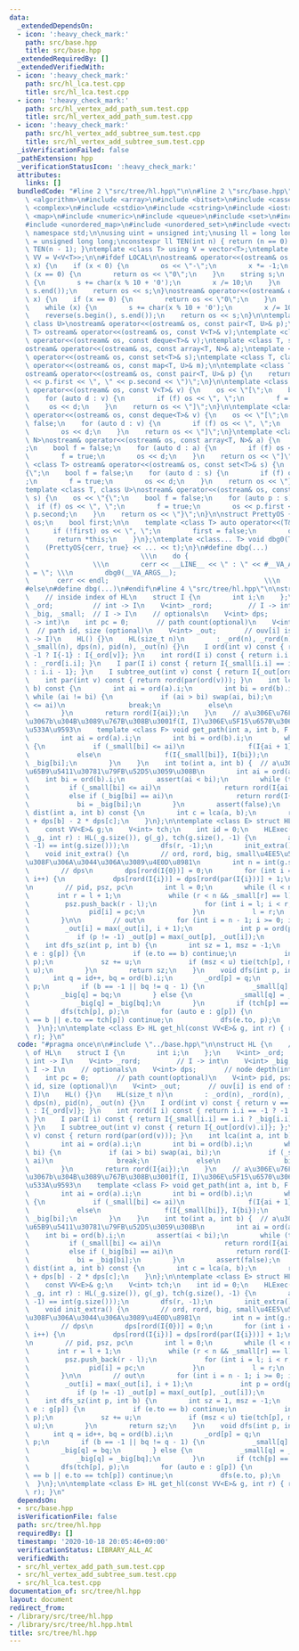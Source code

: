 ```yaml
---
data:
  _extendedDependsOn:
  - icon: ':heavy_check_mark:'
    path: src/base.hpp
    title: src/base.hpp
  _extendedRequiredBy: []
  _extendedVerifiedWith:
  - icon: ':heavy_check_mark:'
    path: src/hl_lca.test.cpp
    title: src/hl_lca.test.cpp
  - icon: ':heavy_check_mark:'
    path: src/hl_vertex_add_path_sum.test.cpp
    title: src/hl_vertex_add_path_sum.test.cpp
  - icon: ':heavy_check_mark:'
    path: src/hl_vertex_add_subtree_sum.test.cpp
    title: src/hl_vertex_add_subtree_sum.test.cpp
  _isVerificationFailed: false
  _pathExtension: hpp
  _verificationStatusIcon: ':heavy_check_mark:'
  attributes:
    links: []
  bundledCode: "#line 2 \"src/tree/hl.hpp\"\n\n#line 2 \"src/base.hpp\"\n#include\
    \ <algorithm>\n#include <array>\n#include <bitset>\n#include <cassert>\n#include\
    \ <complex>\n#include <cstdio>\n#include <cstring>\n#include <iostream>\n#include\
    \ <map>\n#include <numeric>\n#include <queue>\n#include <set>\n#include <string>\n\
    #include <unordered_map>\n#include <unordered_set>\n#include <vector>\n\nusing\
    \ namespace std;\n\nusing uint = unsigned int;\nusing ll = long long;\nusing ull\
    \ = unsigned long long;\nconstexpr ll TEN(int n) { return (n == 0) ? 1 : 10 *\
    \ TEN(n - 1); }\ntemplate <class T> using V = vector<T>;\ntemplate <class T> using\
    \ VV = V<V<T>>;\n\n#ifdef LOCAL\n\nostream& operator<<(ostream& os, __int128_t\
    \ x) {\n    if (x < 0) {\n        os << \"-\";\n        x *= -1;\n    }\n    if\
    \ (x == 0) {\n        return os << \"0\";\n    }\n    string s;\n    while (x)\
    \ {\n        s += char(x % 10 + '0');\n        x /= 10;\n    }\n    reverse(s.begin(),\
    \ s.end());\n    return os << s;\n}\nostream& operator<<(ostream& os, __uint128_t\
    \ x) {\n    if (x == 0) {\n        return os << \"0\";\n    }\n    string s;\n\
    \    while (x) {\n        s += char(x % 10 + '0');\n        x /= 10;\n    }\n\
    \    reverse(s.begin(), s.end());\n    return os << s;\n}\n\ntemplate <class T,\
    \ class U>\nostream& operator<<(ostream& os, const pair<T, U>& p);\ntemplate <class\
    \ T> ostream& operator<<(ostream& os, const V<T>& v);\ntemplate <class T> ostream&\
    \ operator<<(ostream& os, const deque<T>& v);\ntemplate <class T, size_t N>\n\
    ostream& operator<<(ostream& os, const array<T, N>& a);\ntemplate <class T> ostream&\
    \ operator<<(ostream& os, const set<T>& s);\ntemplate <class T, class U>\nostream&\
    \ operator<<(ostream& os, const map<T, U>& m);\n\ntemplate <class T, class U>\n\
    ostream& operator<<(ostream& os, const pair<T, U>& p) {\n    return os << \"P(\"\
    \ << p.first << \", \" << p.second << \")\";\n}\n\ntemplate <class T> ostream&\
    \ operator<<(ostream& os, const V<T>& v) {\n    os << \"[\";\n    bool f = false;\n\
    \    for (auto d : v) {\n        if (f) os << \", \";\n        f = true;\n   \
    \     os << d;\n    }\n    return os << \"]\";\n}\n\ntemplate <class T> ostream&\
    \ operator<<(ostream& os, const deque<T>& v) {\n    os << \"[\";\n    bool f =\
    \ false;\n    for (auto d : v) {\n        if (f) os << \", \";\n        f = true;\n\
    \        os << d;\n    }\n    return os << \"]\";\n}\ntemplate <class T, size_t\
    \ N>\nostream& operator<<(ostream& os, const array<T, N>& a) {\n    os << \"[\"\
    ;\n    bool f = false;\n    for (auto d : a) {\n        if (f) os << \", \";\n\
    \        f = true;\n        os << d;\n    }\n    return os << \"]\";\n}\n\ntemplate\
    \ <class T> ostream& operator<<(ostream& os, const set<T>& s) {\n    os << \"\
    {\";\n    bool f = false;\n    for (auto d : s) {\n        if (f) os << \", \"\
    ;\n        f = true;\n        os << d;\n    }\n    return os << \"}\";\n}\n\n\
    template <class T, class U>\nostream& operator<<(ostream& os, const map<T, U>&\
    \ s) {\n    os << \"{\";\n    bool f = false;\n    for (auto p : s) {\n      \
    \  if (f) os << \", \";\n        f = true;\n        os << p.first << \": \" <<\
    \ p.second;\n    }\n    return os << \"}\";\n}\n\nstruct PrettyOS {\n    ostream&\
    \ os;\n    bool first;\n\n    template <class T> auto operator<<(T&& x) {\n  \
    \      if (!first) os << \", \";\n        first = false;\n        os << x;\n \
    \       return *this;\n    }\n};\ntemplate <class... T> void dbg0(T&&... t) {\n\
    \    (PrettyOS{cerr, true} << ... << t);\n}\n#define dbg(...)                \
    \                            \\\n    do {                                    \
    \                \\\n        cerr << __LINE__ << \" : \" << #__VA_ARGS__ << \"\
    \ = \"; \\\n        dbg0(__VA_ARGS__);                                  \\\n \
    \       cerr << endl;                                       \\\n    } while (false);\n\
    #else\n#define dbg(...)\n#endif\n#line 4 \"src/tree/hl.hpp\"\n\nstruct HL {\n\
    \    // inside index of HL\n    struct I {\n        int i;\n    };\n    V<int>\
    \ _ord;          // int -> I\n    V<int> _rord;         // I -> int\n    V<int>\
    \ _big, _small;  // I -> I\n    // optionals\n    V<int> dps;       // node depth(int\
    \ -> int)\n    int pc = 0;       // path count(optional)\n    V<int> pid, psz;\
    \  // path id, size (optional)\n    V<int> _out;       // ouv[i] is end of subtree(I\
    \ -> I)\n    HL() {}\n    HL(size_t n)\n        : _ord(n), _rord(n), _big(n),\
    \ _small(n), dps(n), pid(n), _out(n) {}\n    I ord(int v) const { return v ==\
    \ -1 ? I{-1} : I{_ord[v]}; }\n    int rord(I i) const { return i.i == -1 ? -1\
    \ : _rord[i.i]; }\n    I par(I i) const { return I{_small[i.i] == i.i ? _big[i.i]\
    \ : i.i - 1}; }\n    I subtree_out(int v) const { return I{_out[ord(v).i]}; };\n\
    \    int par(int v) const { return rord(par(ord(v))); }\n    int lca(int a, int\
    \ b) const {\n        int ai = ord(a).i;\n        int bi = ord(b).i;\n       \
    \ while (ai != bi) {\n            if (ai > bi) swap(ai, bi);\n            if (_small[bi]\
    \ <= ai)\n                break;\n            else\n                bi = _big[bi];\n\
    \        }\n        return rord(I{ai});\n    }\n    // a\u306E\u76F4\u524D\u307E\
    \u3067b\u304B\u3089\u767B\u308B\u3001f(I, I)\u306E\u5F15\u6570\u306F\u4E21\u9589\
    \u533A\u9593\n    template <class F> void get_path(int a, int b, F f) const {\n\
    \        int ai = ord(a).i;\n        int bi = ord(b).i;\n        while (ai < bi)\
    \ {\n            if (_small[bi] <= ai)\n                f(I{ai + 1}, I{bi});\n\
    \            else\n                f(I{_small[bi]}, I{bi});\n            bi =\
    \ _big[bi];\n        }\n    }\n    int to(int a, int b) {  // a\u304B\u3089b\u306E\
    \u65B9\u5411\u30781\u79FB\u52D5\u3059\u308B\n        int ai = ord(a).i;\n    \
    \    int bi = ord(b).i;\n        assert(ai < bi);\n        while (true) {\n  \
    \          if (_small[bi] <= ai)\n                return rord(I{ai + 1});\n  \
    \          else if (_big[bi] == ai)\n                return rord(I{_small[bi]});\n\
    \            bi = _big[bi];\n        }\n        assert(false);\n    }\n    int\
    \ dist(int a, int b) const {\n        int c = lca(a, b);\n        return dps[a]\
    \ + dps[b] - 2 * dps[c];\n    }\n};\n\ntemplate <class E> struct HLExec : HL {\n\
    \    const VV<E>& g;\n    V<int> tch;\n    int id = 0;\n    HLExec(const VV<E>&\
    \ _g, int r) : HL(_g.size()), g(_g), tch(g.size(), -1) {\n        assert(dfs_sz(r,\
    \ -1) == int(g.size()));\n        dfs(r, -1);\n        init_extra();\n    }\n\
    \    void init_extra() {\n        // ord, rord, big, small\u4EE5\u5916\u3092\u4F7F\
    \u308F\u306A\u3044\u306A\u3089\u4E0D\u8981\n        int n = int(g.size());\n\n\
    \        // dps\n        dps[rord(I{0})] = 0;\n        for (int i = 1; i < n;\
    \ i++) {\n            dps[rord(I{i})] = dps[rord(par(I{i}))] + 1;\n        }\n\
    \n        // pid, psz, pc\n        int l = 0;\n        while (l < n) {\n     \
    \       int r = l + 1;\n            while (r < n && _small[r] == l) r++;\n   \
    \         psz.push_back(r - l);\n            for (int i = l; i < r; i++) {\n \
    \               pid[i] = pc;\n            }\n            l = r;\n            pc++;\n\
    \        }\n\n        // out\n        for (int i = n - 1; i >= 0; i--) {\n   \
    \         _out[i] = max(_out[i], i + 1);\n            int p = ord(par(rord(I{i}))).i;\n\
    \            if (p != -1) _out[p] = max(_out[p], _out[i]);\n        }\n    }\n\
    \    int dfs_sz(int p, int b) {\n        int sz = 1, msz = -1;\n        for (auto\
    \ e : g[p]) {\n            if (e.to == b) continue;\n            int u = dfs_sz(e.to,\
    \ p);\n            sz += u;\n            if (msz < u) tie(tch[p], msz) = make_pair(e.to,\
    \ u);\n        }\n        return sz;\n    }\n    void dfs(int p, int b) {\n  \
    \      int q = id++, bq = ord(b).i;\n        _ord[p] = q;\n        _rord[q] =\
    \ p;\n        if (b == -1 || bq != q - 1) {\n            _small[q] = q;\n    \
    \        _big[q] = bq;\n        } else {\n            _small[q] = _small[bq];\n\
    \            _big[q] = _big[bq];\n        }\n        if (tch[p] == -1) return;\n\
    \        dfs(tch[p], p);\n        for (auto e : g[p]) {\n            if (e.to\
    \ == b || e.to == tch[p]) continue;\n            dfs(e.to, p);\n        }\n  \
    \  }\n};\n\ntemplate <class E> HL get_hl(const VV<E>& g, int r) { return HLExec<E>(g,\
    \ r); }\n"
  code: "#pragma once\n\n#include \"../base.hpp\"\n\nstruct HL {\n    // inside index\
    \ of HL\n    struct I {\n        int i;\n    };\n    V<int> _ord;          //\
    \ int -> I\n    V<int> _rord;         // I -> int\n    V<int> _big, _small;  //\
    \ I -> I\n    // optionals\n    V<int> dps;       // node depth(int -> int)\n\
    \    int pc = 0;       // path count(optional)\n    V<int> pid, psz;  // path\
    \ id, size (optional)\n    V<int> _out;       // ouv[i] is end of subtree(I ->\
    \ I)\n    HL() {}\n    HL(size_t n)\n        : _ord(n), _rord(n), _big(n), _small(n),\
    \ dps(n), pid(n), _out(n) {}\n    I ord(int v) const { return v == -1 ? I{-1}\
    \ : I{_ord[v]}; }\n    int rord(I i) const { return i.i == -1 ? -1 : _rord[i.i];\
    \ }\n    I par(I i) const { return I{_small[i.i] == i.i ? _big[i.i] : i.i - 1};\
    \ }\n    I subtree_out(int v) const { return I{_out[ord(v).i]}; };\n    int par(int\
    \ v) const { return rord(par(ord(v))); }\n    int lca(int a, int b) const {\n\
    \        int ai = ord(a).i;\n        int bi = ord(b).i;\n        while (ai !=\
    \ bi) {\n            if (ai > bi) swap(ai, bi);\n            if (_small[bi] <=\
    \ ai)\n                break;\n            else\n                bi = _big[bi];\n\
    \        }\n        return rord(I{ai});\n    }\n    // a\u306E\u76F4\u524D\u307E\
    \u3067b\u304B\u3089\u767B\u308B\u3001f(I, I)\u306E\u5F15\u6570\u306F\u4E21\u9589\
    \u533A\u9593\n    template <class F> void get_path(int a, int b, F f) const {\n\
    \        int ai = ord(a).i;\n        int bi = ord(b).i;\n        while (ai < bi)\
    \ {\n            if (_small[bi] <= ai)\n                f(I{ai + 1}, I{bi});\n\
    \            else\n                f(I{_small[bi]}, I{bi});\n            bi =\
    \ _big[bi];\n        }\n    }\n    int to(int a, int b) {  // a\u304B\u3089b\u306E\
    \u65B9\u5411\u30781\u79FB\u52D5\u3059\u308B\n        int ai = ord(a).i;\n    \
    \    int bi = ord(b).i;\n        assert(ai < bi);\n        while (true) {\n  \
    \          if (_small[bi] <= ai)\n                return rord(I{ai + 1});\n  \
    \          else if (_big[bi] == ai)\n                return rord(I{_small[bi]});\n\
    \            bi = _big[bi];\n        }\n        assert(false);\n    }\n    int\
    \ dist(int a, int b) const {\n        int c = lca(a, b);\n        return dps[a]\
    \ + dps[b] - 2 * dps[c];\n    }\n};\n\ntemplate <class E> struct HLExec : HL {\n\
    \    const VV<E>& g;\n    V<int> tch;\n    int id = 0;\n    HLExec(const VV<E>&\
    \ _g, int r) : HL(_g.size()), g(_g), tch(g.size(), -1) {\n        assert(dfs_sz(r,\
    \ -1) == int(g.size()));\n        dfs(r, -1);\n        init_extra();\n    }\n\
    \    void init_extra() {\n        // ord, rord, big, small\u4EE5\u5916\u3092\u4F7F\
    \u308F\u306A\u3044\u306A\u3089\u4E0D\u8981\n        int n = int(g.size());\n\n\
    \        // dps\n        dps[rord(I{0})] = 0;\n        for (int i = 1; i < n;\
    \ i++) {\n            dps[rord(I{i})] = dps[rord(par(I{i}))] + 1;\n        }\n\
    \n        // pid, psz, pc\n        int l = 0;\n        while (l < n) {\n     \
    \       int r = l + 1;\n            while (r < n && _small[r] == l) r++;\n   \
    \         psz.push_back(r - l);\n            for (int i = l; i < r; i++) {\n \
    \               pid[i] = pc;\n            }\n            l = r;\n            pc++;\n\
    \        }\n\n        // out\n        for (int i = n - 1; i >= 0; i--) {\n   \
    \         _out[i] = max(_out[i], i + 1);\n            int p = ord(par(rord(I{i}))).i;\n\
    \            if (p != -1) _out[p] = max(_out[p], _out[i]);\n        }\n    }\n\
    \    int dfs_sz(int p, int b) {\n        int sz = 1, msz = -1;\n        for (auto\
    \ e : g[p]) {\n            if (e.to == b) continue;\n            int u = dfs_sz(e.to,\
    \ p);\n            sz += u;\n            if (msz < u) tie(tch[p], msz) = make_pair(e.to,\
    \ u);\n        }\n        return sz;\n    }\n    void dfs(int p, int b) {\n  \
    \      int q = id++, bq = ord(b).i;\n        _ord[p] = q;\n        _rord[q] =\
    \ p;\n        if (b == -1 || bq != q - 1) {\n            _small[q] = q;\n    \
    \        _big[q] = bq;\n        } else {\n            _small[q] = _small[bq];\n\
    \            _big[q] = _big[bq];\n        }\n        if (tch[p] == -1) return;\n\
    \        dfs(tch[p], p);\n        for (auto e : g[p]) {\n            if (e.to\
    \ == b || e.to == tch[p]) continue;\n            dfs(e.to, p);\n        }\n  \
    \  }\n};\n\ntemplate <class E> HL get_hl(const VV<E>& g, int r) { return HLExec<E>(g,\
    \ r); }\n"
  dependsOn:
  - src/base.hpp
  isVerificationFile: false
  path: src/tree/hl.hpp
  requiredBy: []
  timestamp: '2020-10-18 20:05:46+09:00'
  verificationStatus: LIBRARY_ALL_AC
  verifiedWith:
  - src/hl_vertex_add_path_sum.test.cpp
  - src/hl_vertex_add_subtree_sum.test.cpp
  - src/hl_lca.test.cpp
documentation_of: src/tree/hl.hpp
layout: document
redirect_from:
- /library/src/tree/hl.hpp
- /library/src/tree/hl.hpp.html
title: src/tree/hl.hpp
---
```

